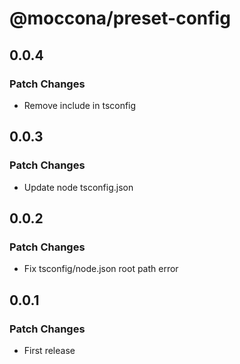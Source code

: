 # @moccona/preset-config

## 0.0.4

### Patch Changes

- Remove include in tsconfig

## 0.0.3

### Patch Changes

- Update node tsconfig.json

## 0.0.2

### Patch Changes

- Fix tsconfig/node.json root path error

## 0.0.1

### Patch Changes

- First release
